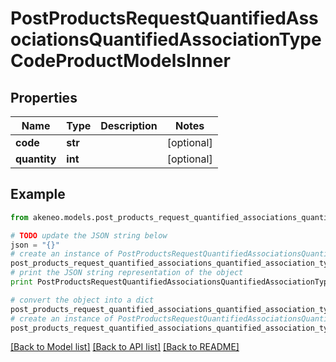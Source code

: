 # PostProductsRequestQuantifiedAssociationsQuantifiedAssociationTypeCodeProductModelsInner


## Properties
Name | Type | Description | Notes
------------ | ------------- | ------------- | -------------
**code** | **str** |  | [optional] 
**quantity** | **int** |  | [optional] 

## Example

```python
from akeneo.models.post_products_request_quantified_associations_quantified_association_type_code_product_models_inner import PostProductsRequestQuantifiedAssociationsQuantifiedAssociationTypeCodeProductModelsInner

# TODO update the JSON string below
json = "{}"
# create an instance of PostProductsRequestQuantifiedAssociationsQuantifiedAssociationTypeCodeProductModelsInner from a JSON string
post_products_request_quantified_associations_quantified_association_type_code_product_models_inner_instance = PostProductsRequestQuantifiedAssociationsQuantifiedAssociationTypeCodeProductModelsInner.from_json(json)
# print the JSON string representation of the object
print PostProductsRequestQuantifiedAssociationsQuantifiedAssociationTypeCodeProductModelsInner.to_json()

# convert the object into a dict
post_products_request_quantified_associations_quantified_association_type_code_product_models_inner_dict = post_products_request_quantified_associations_quantified_association_type_code_product_models_inner_instance.to_dict()
# create an instance of PostProductsRequestQuantifiedAssociationsQuantifiedAssociationTypeCodeProductModelsInner from a dict
post_products_request_quantified_associations_quantified_association_type_code_product_models_inner_form_dict = post_products_request_quantified_associations_quantified_association_type_code_product_models_inner.from_dict(post_products_request_quantified_associations_quantified_association_type_code_product_models_inner_dict)
```
[[Back to Model list]](../README.md#documentation-for-models) [[Back to API list]](../README.md#documentation-for-api-endpoints) [[Back to README]](../README.md)


